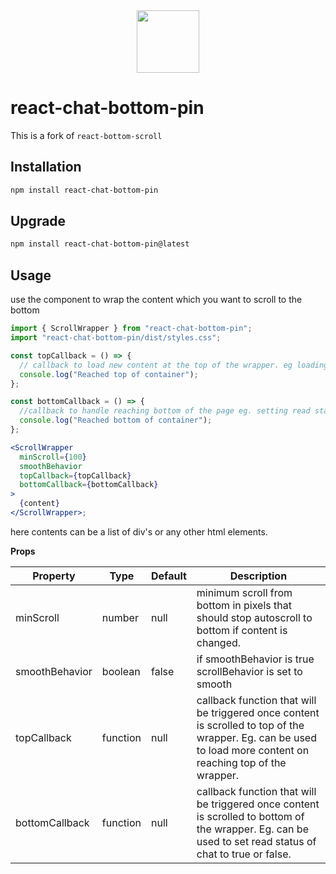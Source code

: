 <img src="https://res.cloudinary.com/dbjrx698c/image/upload/v1704611347/logo_w4vxp0.png" width="100" height="100" style="display: block; margin: 0 auto;">

# react-chat-bottom-pin

This is a fork of `react-bottom-scroll`

## Installation

```bash
npm install react-chat-bottom-pin
```

## Upgrade

```bash
npm install react-chat-bottom-pin@latest
```

## Usage

use the component to wrap the content which you want to scroll to the bottom

```jsx
import { ScrollWrapper } from "react-chat-bottom-pin";
import "react-chat-bottom-pin/dist/styles.css";

const topCallback = () => {
  // callback to load new content at the top of the wrapper. eg loading more chat at the top
  console.log("Reached top of container");
};

const bottomCallback = () => {
  //callback to handle reaching bottom of the page eg. setting read status to true
  console.log("Reached bottom of container");
};

<ScrollWrapper
  minScroll={100}
  smoothBehavior
  topCallback={topCallback}
  bottomCallback={bottomCallback}
>
  {content}
</ScrollWrapper>;
```

here contents can be a list of div's or any other html elements.

**Props**

| Property       | Type     | Default                                   | Description                                                                                                                                                  |
| -------------- | -------- | ----------------------------------------- | ------------------------------------------------------------------------------------------------------------------------------------------------------------ |
| minScroll      | number   | null                                      | minimum scroll from bottom in pixels that should stop autoscroll to bottom if content is changed.                                                            |
| smoothBehavior | boolean  | false                                     | if smoothBehavior is true scrollBehavior is set to smooth                                                                                                    |
| topCallback    | function | null                                      | callback function that will be triggered once content is scrolled to top of the wrapper. Eg. can be used to load more content on reaching top of the wrapper. |
| bottomCallback | function | null                                      | callback function that will be triggered once content is scrolled to bottom of the wrapper. Eg. can be used to set read status of chat to true or false.      |
